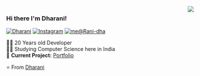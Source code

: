  

<!--[![HitCount](http://hits.dwyl.com/Rani-dha/https://githubcom/Rani-dha/Rani-dha/blob/master/READMEmd.svg)](http://hits.dwyl.com/Rani-dha/https://githubcom/Rani-dha/Rani-dha/blob/master/READMEmd) -->

 <img align='right' src="https://github-readme-stats.vercel.app/api?username=Rani-dha&show_icons=true">

### Hi there I'm Dharani!

[![Dharani](https://img.shields.io/static/v1?label=dharani&message=%20&color=yellow&logo=&style=flat-square&logoColor=white)](https://github.com/Rani-dha/Rani-dha.github.io)
[![Instagram](https://img.shields.io/static/v1?label=Instagram&message=%20&color=orange&logo=Instagram&style=flat-square&logoColor=white)](https://www.instagram.com/inarahd_t/)
[![me@Rani-dha](https://img.shields.io/static/v1?label=me@dharani&message=%20&color=red&logo=gmail&style=flat-square&logoColor=white)](mailto:gct.it18.dharani@gmail.com)
  
  
👨‍💻 20 Years old Developer  
👨‍🎓 Studying Computer Science here in India  
🚧 **Current Project:** [Portfolio](https://github.com/Rani-dha/Rani-dha.github.io)

⭐️ From [Dharani](https://github.com/Rani-dha)

 
 
 
 


<!--
### Hi there, This is Dharani 👋 
🌱 I’m currently learning about Git & GitHub 
 
 💬 Ask me about C, Web Development, Graphic Designs.
 
 📫 How to reach me: https://www.linkedin.com/in/dharani-t-86842a192/

**Rani-dha/Rani-dha** is a ✨ _special_ ✨ repository because its `README.md` (this file) appears on your GitHub profile.

Here are some ideas to get you started:
:pushpin:  http://about.me/dharani_t - portfolio!

- 🔭 I’m currently working on ...

- 👯 I’m looking to collaborate on ...
- 🤔 I’m looking for help with ...


- 😄 Pronouns: ...
- ⚡ Fun fact: ...


-->
